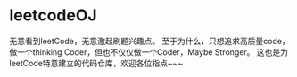 # leetcodeOJ
无意看到leetCode，无意激起刷题兴趣点。
至于为什么，只想追求高质量code，做一个thinking Coder，但也不仅仅做一个Coder，Maybe Stronger。
这也是为leetCode特意建立的代码仓库，欢迎各位指点~~~
